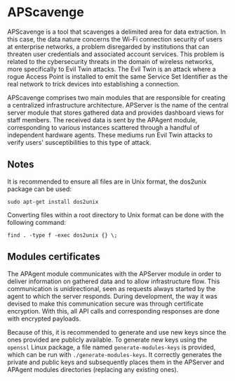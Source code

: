 # APScavenge

APScavenge is a tool that scavenges a delimited area for data extraction. In this case, the data nature concerns the Wi-Fi connection security of users at enterprise networks, a problem disregarded by institutions that can threaten user credentials and associated account services. This problem is related to the cybersecurity threats in the domain of wireless networks, more specifically to Evil Twin attacks. The Evil Twin is an attack where a rogue Access Point is installed to emit the same Service Set Identifier as the real network to trick devices into establishing a connection.

APScavenge comprises two main modules that are responsible for creating a centralized infrastructure architecture. APServer is the name of the central server module that stores gathered data and provides dashboard views for staff members. The received data is sent by the APAgent module, corresponding to various instances scattered through a handful of independent hardware agents. These mediums run Evil Twin attacks to verify users' susceptibilities to this type of attack.

## Notes

It is recommended to ensure all files are in Unix format, the dos2unix package can be used:

```
sudo apt-get install dos2unix
```

Converting files within a root directory to Unix format can be done with the following command:

```
find . -type f -exec dos2unix {} \;
```

## Modules certificates

The APAgent module communicates with the APServer module in order to deliver information on gathered data and to allow infrastructure flow. This communication is unidirectional, seen as requests always started by the agent to which the server responds. During development, the way it was devised to make this communication secure was through certificate encryption. With this, all API calls and corresponding responses are done with encrypted payloads.

Because of this, it is recommended to generate and use new keys since the ones provided are publicly available. To generate new keys using the ``openssl`` Linux package, a file named ``generate-modules-keys`` is provided, which can be run with ``./generate-modules-keys``. It correctly generates the private and public keys and subsequently places them in the APServer and APAgent modules directories (replacing any existing ones).